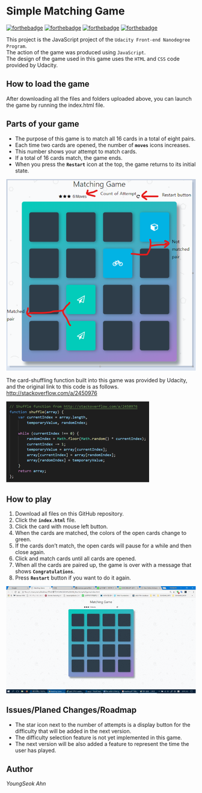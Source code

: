 # Simple Matching Game


[![forthebadge](https://forthebadge.com/images/badges/made-with-javascript.svg)](https://forthebadge.com)
[![forthebadge](https://forthebadge.com/images/badges/uses-js.svg)](https://forthebadge.com)
[![forthebadge](https://forthebadge.com/images/badges/uses-css.svg)](https://forthebadge.com)
[![forthebadge](https://forthebadge.com/images/badges/uses-html.svg)](https://forthebadge.com)  

This project is the JavaScript project of the `Udacity Front-end Nanodegree Program`.   
The action of the game was produced using `JavaScript`.  
The design of the game used in this game uses the `HTML` and `CSS` code provided by Udacity.




## How to load the game


After downloading all the files and folders uploaded above, you can launch the game by running the index.html file.


## Parts of your game


* The purpose of this game is to match all 16 cards in a total of eight pairs.  
* Each time two cards are opened, the number of **`moves`** icons increases.   
* This number shows your attempt to match cards.   
* If a total of 16 cards match, the game ends.   
* When you press the **`Restart`**  icon at the top, the game returns to its initial state.  


![Alt shuffle_code](./readme_image/game.png)  


The card-shuffling function built into this game was provided by Udacity, and the original link to this code is as follows.  
http://stackoverflow.com/a/2450976  

![Alt shuffle_code](./readme_image/shuffle.png)





## How to play  


1.	Download all files on this GitHub repository.
2.	Click the **`index.html`** file.
3.	Click the card with mouse left button.
4.	When the cards are matched, the colors of the open cards change to green.
5.	If the cards don’t match, the open cards will pause for a while and then close again.
6.	Click and match cards until all cards are opened.
7.	When all the cards are paired up, the game is over with a message that shows **`Congratulations`**.
8.	Press **`Restart`** button if you want to do it again.


![Alt shuffle_code](./readme_image/matching.gif)


## Issues/Planed Changes/Roadmap  


* The star icon next to the number of attempts is a display button for the difficulty that will be added in the next version.  
* The difficulty selection feature is not yet implemented in this game.  
* The next version will be also added a feature to represent the time the user has played.  


## Author


*YoungSeok Ahn*





  
  



